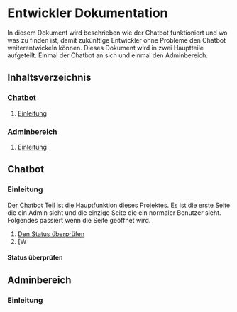 # Entwickler Dokumentation
In diesem Dokument wird beschrieben wie der Chatbot funktioniert und wo was zu finden ist, damit zukünftige Entwickler ohne Probleme den Chatbot weiterentwickeln können.
Dieses Dokument wird in zwei Hauptteile aufgeteilt. Einmal der Chatbot an sich und einmal den Adminbereich.

## Inhaltsverzeichnis
### [Chatbot](#chatbot-section-start)<a name="tableofcontent-chatbot"></a>
1. [Einleitung](#chatbot-introduction)

### [Adminbereich](#admintool-section-start)<a name="tableofcontent-admintool"></a>
1. [Einleitung](#admintool-introduction)

## Chatbot <a name="chatbot-section-start"></a>
### Einleitung <a name="chatbot-introduction"></a>
Der Chatbot Teil ist die Hauptfunktion dieses Projektes. Es ist die erste Seite die ein Admin sieht und die einzige Seite die ein normaler Benutzer sieht.
Folgendes passiert wenn die Seite geöffnet wird.
1.  [Den Status überprüfen](#check-state)
2. [W

#### Status überprüfen <a name="check-state"></a>


## Adminbereich <a name="admintool-section-start"></a>
### Einleitung <a name="admintool-introduction"></a>
<!--stackedit_data:
eyJoaXN0b3J5IjpbNDYxNTU5MjYyLC0xODEyNTEzOTM1LDY5MT
E4NjM5Niw2NTY5ODE4NjcsLTc4MzQ1Njk4NiwxNjgxMjU4MDE2
LC00OTIwODQ2OTgsNTMwNjI5Mjc0LC0yMDg4NzQ2NjEyXX0=
-->